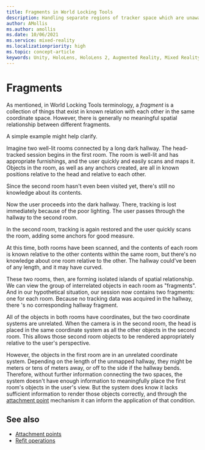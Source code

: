 ```yaml
---
title: Fragments in World Locking Tools
description: Handling separate regions of tracker space which are unaware of each other.
author: AMollis
ms.author: amollis
ms.date: 10/06/2021
ms.service: mixed-reality
ms.localizationpriority: high
ms.topic: concept-article
keywords: Unity, HoloLens, HoloLens 2, Augmented Reality, Mixed Reality, ARCore, ARKit, development, MRTK
---
```


# Fragments

As mentioned, in World Locking Tools terminology, a *fragment* is a collection of things that exist in known relation with each other in the same coordinate space. However, there is generally no meaningful spatial relationship between different fragments.

A simple example might help clarify.

Imagine two well-lit rooms connected by a long dark hallway. The head-tracked session begins in the first room. The room is well-lit and has appropriate furnishings, and the user quickly and easily scans and maps it. Objects in the room, as well as any anchors created, are all in known positions relative to the head and relative to each other.

Since the second room hasn't even been visited yet, there's still no knowledge about its contents.

Now the user proceeds into the dark hallway. There, tracking is lost immediately because of the poor lighting. The user passes through the hallway to the second room.

In the second room, tracking is again restored and the user quickly scans the room, adding some anchors for good measure.

At this time, both rooms have been scanned, and the contents of each room is known relative to the other contents within the same room, but there's no knowledge about one room relative to the other. The hallway could've been of any length, and it may have curved.

These two rooms, then, are forming isolated islands of spatial relationship. We can view the group of interrelated objects in each room as "fragments". And in our hypothetical situation, our session now contains two fragments: one for each room. Because no tracking data was acquired in the hallway, there 's no corresponding hallway fragment.

All of the objects in both rooms have coordinates, but the two coordinate systems are unrelated. When the camera is in the second room, the head is placed in the same coordinate system as all the other objects in the second room. This allows those second room objects to be rendered appropriately relative to the user's perspective.

However, the objects in the first room are in an unrelated coordinate system. Depending on the length of the unmapped hallway, they might be meters or tens of meters away, or off to the side if the hallway bends. Therefore, without further information connecting the two spaces, the system doesn't have enough information to meaningfully place the first room's objects in the user's view. But the system does know it lacks sufficient information to render those objects correctly, and through the [attachment point](AttachmentPoints.md) mechanism it can inform the application of that condition.

## See also

* [Attachment points](AttachmentPoints.md)
* [Refit operations](RefitOperations.md)